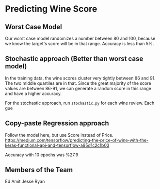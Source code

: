 # Predicting Wine Score 

## Worst Case Model
Our worst case model randomizes a number between 80 and 100, because we know the target's score will be in that range. Accuracy is less than 5%.

## Stochastic approach (Better than worst case model)
In the training data, the wine scores cluster very tightly between 86 and 91. The two middle quartiles are in that. Since the great majority of the score values are between 86-91, we can generate a random score in this range and have a higher accuracy.

For the stochastic approach, run `stochastic.py` for each wine review. 
Each gue

## Copy-paste Regression approach
Follow the model here, but use Score instead of Price.
https://medium.com/tensorflow/predicting-the-price-of-wine-with-the-keras-functional-api-and-tensorflow-a95d1c2c1b03

Accuracy with 10 epochs was %27.9

## Members of the Team
Ed
Amit
Jesse
Ryan
